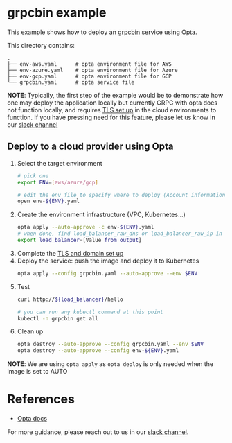 # grpcbin example

This example shows how to deploy an [grpcbin](https://github.com/moul/grpcbin)
service using [Opta](https://github.com/run-x/opta).


This directory contains:

    .
    ├── env-aws.yaml      # opta environment file for AWS
    ├── env-azure.yaml    # opta environment file for Azure
    ├── env-gcp.yaml      # opta environment file for GCP
    └── grpcbin.yaml      # opta service file

**NOTE**: Typically, the first step of the example would be to demonstrate how one may deploy the application locally
but currently GRPC with opta does not function locally, and requires [TLS set up](http://run-x.github.io/tutorials/ingress/#setting-the-domain-for-an-environment-via-domain-delegation)
in the cloud environments to function. If you have pressing need for this feature, please let us know in our
[slack channel](https://slack.opta.dev)

## Deploy to a cloud provider using Opta

1. Select the target environment
    ```bash
    # pick one
    export ENV=[aws/azure/gcp]

    # edit the env file to specify where to deploy (Account information)
    open env-${ENV}.yaml 
    ```
2. Create the environment infrastructure (VPC, Kubernetes...)
    ```bash
    opta apply --auto-approve -c env-${ENV}.yaml
    # when done, find load_balancer_raw_dns or load_balancer_raw_ip in the output and save it
    export load_balancer=[Value from output]
    ```
3. Complete the [TLS and domain set up](http://run-x.github.io/tutorials/ingress/#setting-the-domain-for-an-environment-via-domain-delegation)
4. Deploy the service: push the image and deploy it to Kubernetes
    ```bash
    opta apply --config grpcbin.yaml --auto-approve --env $ENV
    ```
5. Test
    ```bash
    curl http://${load_balancer}/hello

    # you can run any kubectl command at this point
    kubectl -n grpcbin get all
    ```
6. Clean up
    ```bash
    opta destroy --auto-approve --config grpcbin.yaml --env $ENV
    opta destroy --auto-approve --config env-${ENV}.yaml
    ```   

**NOTE**: We are using `opta apply` as `opta deploy` is only needed when the image is set to AUTO

# References
* [Opta docs](http://run-x.github.io)

For more guidance, please reach out to us in our [slack channel](https://slack.opta.dev).
